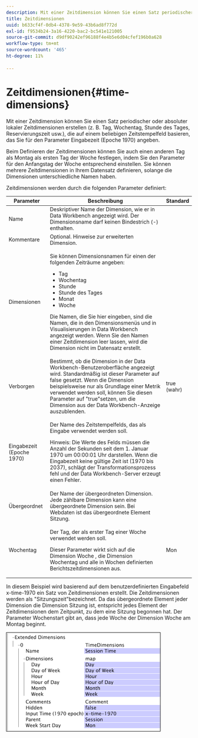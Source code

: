 ```yaml
---
description: Mit einer Zeitdimension können Sie einen Satz periodischer oder absoluter lokaler Zeitdimensionen erstellen (z. B. Tag, Wochentag, Stunde des Tages, Reservierungszeit usw.), die auf einem beliebigen Zeitstempelfeld basieren, das Sie für den Parameter Eingabezeit (Epoche 1970) angeben.
title: Zeitdimensionen
uuid: b633cf4f-0db4-4378-9e59-43b6ad8f772d
exl-id: f9534b24-3a16-4220-bac2-bc541e121005
source-git-commit: d9df90242ef96188f4e4b5e6d04cfef196b0a628
workflow-type: tm+mt
source-wordcount: '465'
ht-degree: 11%

---
```


# Zeitdimensionen{#time-dimensions}

Mit einer Zeitdimension können Sie einen Satz periodischer oder absoluter lokaler Zeitdimensionen erstellen (z. B. Tag, Wochentag, Stunde des Tages, Reservierungszeit usw.), die auf einem beliebigen Zeitstempelfeld basieren, das Sie für den Parameter Eingabezeit (Epoche 1970) angeben.

Beim Definieren der Zeitdimensionen können Sie auch einen anderen Tag als Montag als ersten Tag der Woche festlegen, indem Sie den Parameter für den Anfangstag der Woche entsprechend einstellen. Sie können mehrere Zeitdimensionen in Ihrem Datensatz definieren, solange die Dimensionen unterschiedliche Namen haben.

Zeitdimensionen werden durch die folgenden Parameter definiert:

<table id="table_9734F6CD7ABA4661A2F9A5FB948A7282"> 
 <thead> 
  <tr> 
   <th colname="col1" class="entry"> Parameter </th> 
   <th colname="col2" class="entry"> Beschreibung </th> 
   <th colname="col3" class="entry"> Standard </th> 
  </tr> 
 </thead>
 <tbody> 
  <tr> 
   <td colname="col1"> Name </td> 
   <td colname="col2"> Deskriptiver Name der Dimension, wie er in Data Workbench angezeigt wird. Der Dimensionsname darf keinen Bindestrich (-) enthalten. </td> 
   <td colname="col3"> </td> 
  </tr> 
  <tr> 
   <td colname="col1"> Kommentare </td> 
   <td colname="col2"> Optional. Hinweise zur erweiterten Dimension. </td> 
   <td colname="col3"> </td> 
  </tr> 
  <tr> 
   <td colname="col1"> Dimensionen </td> 
   <td colname="col2"> <p>Sie können Dimensionsnamen für einen der folgenden Zeiträume angeben: </p> <p> 
     <ul id="ul_EB0837DD66BE4004A615A6029EEF4CD5"> 
      <li id="li_2E46E6DB004E443C8CC831DCEE743D60"> Tag </li> 
      <li id="li_F59A27779EBE4E2A84E0972EE8BCDFA7"> Wochentag </li> 
      <li id="li_7D74CD547ED1449091EF7B2E0E8C46DE"> Stunde </li> 
      <li id="li_706AF9D385CB44C098DEBACA3BA2CD4B"> Stunde des Tages </li> 
      <li id="li_76FBF69B25954885A0192D308A155E41"> Monat </li> 
      <li id="li_3C16955BE5C54291A25E25CD31259661"> Woche </li> 
     </ul> </p> <p> Die Namen, die Sie hier eingeben, sind die Namen, die in den Dimensionsmenüs und in Visualisierungen in Data Workbench angezeigt werden. Wenn Sie den Namen einer Zeitdimension leer lassen, wird die Dimension nicht im Datensatz erstellt. </p> </td> 
   <td colname="col3"> </td> 
  </tr> 
  <tr> 
   <td colname="col1"> Verborgen </td> 
   <td colname="col2"> Bestimmt, ob die Dimension in der Data Workbench-Benutzeroberfläche angezeigt wird. Standardmäßig ist dieser Parameter auf false gesetzt. Wenn die Dimension beispielsweise nur als Grundlage einer Metrik verwendet werden soll, können Sie diesen Parameter auf "true"setzen, um die Dimension aus der Data Workbench-Anzeige auszublenden. </td> 
   <td colname="col3"> true (wahr) </td> 
  </tr> 
  <tr> 
   <td colname="col1"> Eingabezeit (Epoche 1970) </td> 
   <td colname="col2"> <p>Der Name des Zeitstempelfelds, das als Eingabe verwendet werden soll. </p> <p> <p>Hinweis:  Die Werte des Felds müssen die Anzahl der Sekunden seit dem 1. Januar 1970 um 00:00:01 Uhr darstellen. Wenn die Eingabezeit keine gültige Zeit ist (1970 bis 2037), schlägt der Transformationsprozess fehl und der Data Workbench-Server erzeugt einen Fehler. </p> </p> </td> 
   <td colname="col3"> </td> 
  </tr> 
  <tr> 
   <td colname="col1"> Übergeordnet </td> 
   <td colname="col2"> Der Name der übergeordneten Dimension. Jede zählbare Dimension kann eine übergeordnete Dimension sein. Bei Webdaten ist das übergeordnete Element Sitzung. </td> 
   <td colname="col3"> </td> 
  </tr> 
  <tr> 
   <td colname="col1"> Wochentag </td> 
   <td colname="col2"> <p>Der Tag, der als erster Tag einer Woche verwendet werden soll. </p> <p> Dieser Parameter wirkt sich auf die Dimension Woche , die Dimension Wochentag und alle in Wochen definierten Berichtszeitdimensionen aus. </p> </td> 
   <td colname="col3"> Mon </td> 
  </tr> 
 </tbody> 
</table>

In diesem Beispiel wird basierend auf dem benutzerdefinierten Eingabefeld x-time-1970 ein Satz von Zeitdimensionen erstellt. Die Zeitdimensionen werden als &quot;Sitzungszeit&quot;bezeichnet. Da das übergeordnete Element jeder Dimension die Dimension Sitzung ist, entspricht jedes Element der Zeitdimensionen dem Zeitpunkt, zu dem eine Sitzung begonnen hat. Der Parameter Wochenstart gibt an, dass jede Woche der Dimension Woche am Montag beginnt.

![](assets/cfg_Transformation_Dim_TimeDim.png)
